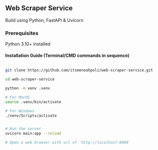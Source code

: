 ## Web Scraper Service
Build using Python, FastAPI & Uvicorn


### Prerequisites
Python 3.10+ installed

#### Installation Guide (Terminal/CMD commands in sequence)
```bash

git clone https://github.com/itsmenoahpoli/web-scraper-service.git

cd web-scraper-service

python -m venv .venv

# For MacOS
source .venv/bin/activate

# For Windows
./venv/Scripts/activate


# Run the server
uvicorn main:app --reload

# Open a web browser with url of `http://localhost:8000`
```